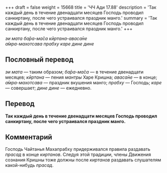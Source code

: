 +++
draft = false
weight = 15668
title = 'ЧЧ Ади 17.88'
description = 'Так каждый день в течение двенадцати месяцев Господь проводил санкиртану, после чего устраивался праздник манго.'
summary = 'Так каждый день в течение двенадцати месяцев Господь проводил санкиртану, после чего устраивался праздник манго.'
+++

_эи мата ба̄ра-ма̄са кӣртана-аваса̄не  
а̄мра-махотсава прабху каре дине дине_

## Пословный перевод

_эи_ _мата_ — таким образом; _ба̄ра_\-_ма̄са_ — в течение двенадцати месяцев; _кӣртана_ — пения _мантры_ Харе Кришна; _аваса̄не_ — в конце; _а̄мра_\-_махотсава_ — праздник вкушения манго; _прабху_ — Господь; _каре_ — совершает; _дине_ _дине_ — ежедневно.

## Перевод

**Так каждый день в течение двенадцати месяцев Господь проводил санкиртану, после чего устраивался праздник манго.**

## Комментарий

Господь Чайтанья Махапрабху придерживался правила раздавать _прасад_ в конце _киртанов_. Следуя этой традиции, члены Движения сознания Кришны тоже должны после _киртанов_ раздавать слушателям какой-нибудь _прасад_.
